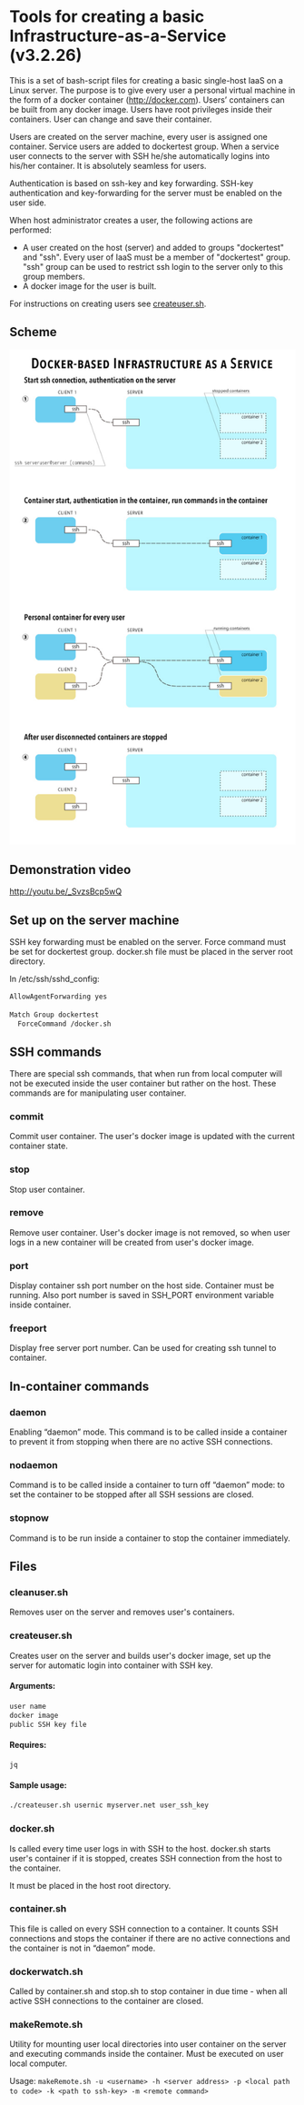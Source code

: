# Tools for creating a basic Infrastructure-as-a-Service (v3.2.26)

This is a set of bash-script files for creating a basic single-host IaaS on a Linux server. 
The purpose is to give every user a personal virtual machine in the form of a docker container (http://docker.com). Users’ containers can be built from any docker image. Users have root privileges inside their containers. User can change and save their container. 

Users are created on the server machine, every user is assigned one container. Service users are added to dockertest group. 
When a service user connects to the server with SSH he/she automatically logins into his/her container. It is absolutely seamless for users. 

Authentication is based on ssh-key and key forwarding. SSH-key authentication and key-forwarding for the server must be enabled on the user side. 

When host administrator creates a user, the following actions are performed:
* A user created on the host (server) and added to groups "dockertest" and "ssh". Every user of IaaS must be a member of "dockertest" group. "ssh" group can be used to restrict ssh login to the server only to this group members.
* A docker image for the user is built.

For instructions on creating users see [createuser.sh](#createusersh).

## Scheme

![Scheme](docker-IaaS.jpg)

## Demonstration video

http://youtu.be/_SvzsBcp5wQ


## Set up on the server machine

SSH key forwarding must be enabled on the server. 
Force command must be set for dockertest group.
docker.sh file must be placed in the server root directory.

In /etc/ssh/sshd_config:

```
AllowAgentForwarding yes

Match Group dockertest
  ForceCommand /docker.sh
```

## SSH commands

There are special ssh commands, that when run from local computer will not be executed inside the user container but rather on the host. These commands are for manipulating user container.

### commit

Commit user container. The user's docker image is updated with the current container state.

### stop

Stop user container.

### remove

Remove user container. User's docker image is not removed, so when user logs in a new container will be created from user's docker image. 

### port

Display container ssh port number on the host side. Container must be running. 
Also port number is saved in SSH_PORT environment variable inside container. 

### freeport

Display free server port number. Can be used for creating ssh tunnel to container.

## In-container commands

### daemon

Enabling “daemon” mode. This command is to be called inside a container to prevent it from stopping when there are no active SSH connections.


### nodaemon

Command is to be called inside a container to turn off “daemon” mode: to set the container to be stopped after all SSH sessions are closed.


### stopnow

Command is to be run inside a container to stop the container immediately.


## Files


### cleanuser.sh

Removes user on the server and removes user's containers.



### <strong color="#F55">createuser.sh</strong>

Creates user on the server and builds user's docker image, set up the server for automatic login into container with SSH key. 

#### Arguments:
	user name
	docker image
	public SSH key file
	
	
#### Requires:
	jq
    
#### Sample usage:

```bash
./createuser.sh usernic myserver.net user_ssh_key
```


### docker.sh

Is called every time user logs in with SSH to the host.
docker.sh starts user's container if it is stopped, creates SSH connection from the host to the container.

It must be placed in the host root directory. 

### container.sh

This file is called on every SSH connection to a container. It counts SSH connections and stops the container if there are no active connections and the container is not in “daemon” mode. 

### dockerwatch.sh

Called by container.sh and stop.sh to stop container in due time - when all active SSH connections to the container are closed.


### makeRemote.sh

Utility for mounting user local directories into user container on the server and executing commands inside the container. Must be executed on user local computer.

Usage: ```makeRemote.sh -u <username> -h <server address> -p <local path to code> -k <path to ssh-key> -m <remote command>```


